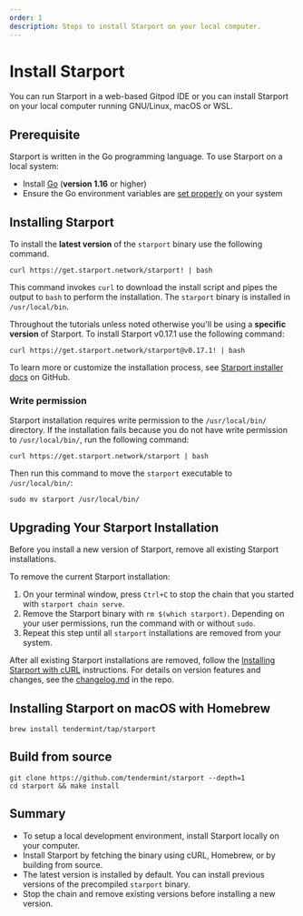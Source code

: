```yaml
---
order: 1
description: Steps to install Starport on your local computer.
---
```


# Install Starport

You can run Starport in a web-based Gitpod IDE or you can install Starport on your local computer running GNU/Linux, macOS or WSL.

## Prerequisite

Starport is written in the Go programming language. To use Starport on a local system:

 - Install [Go](https://golang.org/doc/install) (**version 1.16** or higher)
 - Ensure the Go environment variables are [set properly](https://golang.org/doc/gopath_code#GOPATH) on your system
 
## Installing Starport

To install the **latest version** of the `starport` binary use the following command.

```
curl https://get.starport.network/starport! | bash
```

This command invokes `curl` to download the install script and pipes the output to `bash` to perform the installation. The `starport` binary is installed in `/usr/local/bin`.

Throughout the tutorials unless noted otherwise you'll be using a **specific version** of Starport. To install Starport v0.17.1 use the following command:

```
curl https://get.starport.network/starport@v0.17.1! | bash
```

To learn more or customize the installation process, see [Starport installer docs](https://github.com/allinbits/starport-installer) on GitHub.

### Write permission

Starport installation requires write permission to the `/usr/local/bin/` directory. If the installation fails because you do not have write permission to `/usr/local/bin/`, run the following command:

```
curl https://get.starport.network/starport | bash
```

Then run this command to move the `starport` executable to `/usr/local/bin/`:

```
sudo mv starport /usr/local/bin/
```

## Upgrading Your Starport Installation

Before you install a new version of Starport, remove all existing Starport installations. 

To remove the current Starport installation:

1. On your terminal window, press `Ctrl+C` to stop the chain that you started with `starport chain serve`.
1. Remove the Starport binary with `rm $(which starport)`.
   Depending on your user permissions, run the command with or without `sudo`.
1. Repeat this step until all `starport` installations are removed from your system.

After all existing Starport installations are removed, follow the [Installing Starport with cURL](#installing-starport-with-curl) instructions. For details on version features and changes, see the [changelog.md](https://github.com/tendermint/starport/blob/develop/changelog.md) in the repo. 

## Installing Starport on macOS with Homebrew

```
brew install tendermint/tap/starport
```

## Build from source

```
git clone https://github.com/tendermint/starport --depth=1
cd starport && make install
```

## Summary

- To setup a local development environment, install Starport locally on your computer.
- Install Starport by fetching the binary using cURL, Homebrew, or by building from source.
- The latest version is installed by default. You can install previous versions of the precompiled `starport` binary.
- Stop the chain and remove existing versions before installing a new version.
